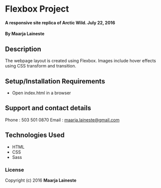 # Flexbox Project

#### A responsive site replica of Arctic Wild. July 22, 2016

#### By Maarja Laineste

## Description

The webpage layout is created using Flexbox. Images include hover effects using CSS transform and transition.

## Setup/Installation Requirements

* Open index.html in a browser

## Support and contact details

Phone : 503 501 0870
Email : maarja.laineste@gmail.com

## Technologies Used

* HTML
* CSS
* Sass

### License

Copyright (c) 2016 **Maarja Laineste**
